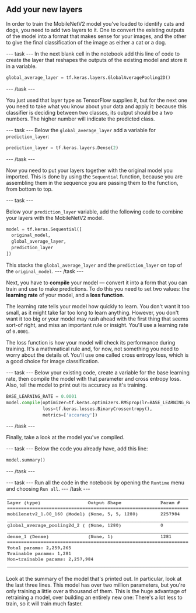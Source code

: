 ## Add your new layers

In order to train the MobileNetV2 model you've loaded to identify cats and dogs, you need to add two layers to it. One to convert the existing outputs of the model into a format that makes sense for your images, and the other to give the final classification of the image as either a cat or a dog.

--- task ---
In the next blank cell in the notebook add this line of code to create the layer that reshapes the outputs of the existing model and store it in a variable.

```python
global_average_layer = tf.keras.layers.GlobalAveragePooling2D()
```
--- /task ---

You just used that layer type as TensorFlow supplies it, but for the next one you need to take what you know about your data and apply it: because this classifier is deciding between two classes, its output should be a two numbers. The higher number will indicate the predicted class.

--- task ---
Below the `global_average_layer` add a variable for `prediction_layer`:

```python
prediction_layer = tf.keras.layers.Dense(2)
```
--- /task ---

Now you need to put your layers together with the original model you imported. This is done by using the `Sequential` function, because you are assembling them in the sequence you are passing them to the function, from bottom to top.

--- task ---

Below your `prediction_layer` variable, add the following code to combine your layers with the MobileNetV2 model.

```python
model = tf.keras.Sequential([
  original_model,
  global_average_layer,
  prediction_layer
])
```

This stacks the `global_average_layer` and the `prediction_layer` on top of the `original_model`.
--- /task ---

Next, you have to **compile** your model — convert it into a form that you can train and use to make predictions. To do this you need to set two values: the **learning rate** of your model, and a **loss function**. 

The learning rate tells your model how quickly to learn. You don't want it too small, as it might take far too long to learn anything. However, you don't want it too big or your model may rush ahead with the first thing that seems sort-of right, and miss an important rule or insight. You'll use a learning rate of `0.0001`.

The loss function is how your model will check its performance during training. It's a mathmatical rule and, for now, not something you need to worry about the details of. You'll use one called cross entropy loss, which is a good choice for image classification.

--- task ---
Below your existing code, create a variable for the base learning rate, then compile the model with that parameter and cross entropy loss. Also, tell the model to print out its accuracy as it's training.

```python
BASE_LEARNING_RATE = 0.0001
model.compile(optimizer=tf.keras.optimizers.RMSprop(lr=BASE_LEARNING_RATE),
              loss=tf.keras.losses.BinaryCrossentropy(),
              metrics=['accuracy'])
```
--- /task ---

Finally, take a look at the model you've compiled.

--- task ---
Below the code you already have, add this line:

```python
model.summary()
```
--- /task ---

--- task ---
Run all the code in the notebook by opening the `Runtime` menu and choosing `Run all`.
--- /task ---

![The model summary table, displayed as the output of the code in Google Colab.](images/model_summary.png)

Look at the summary of the model that's printed out. In particular, look at the last three lines. This model has over two million parameters, but you're only training a little over a thousand of them. This is the huge advantage of retraining a model, over building an entirely new one: There's a lot less to train, so it will train much faster.
